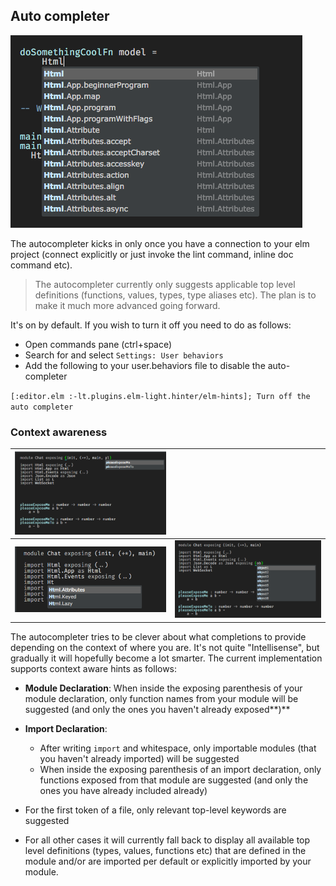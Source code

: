 ## Auto completer

![](/assets/autocompleter.png)

The autocompleter kicks in only once you have a connection to your elm project \(connect explicitly or just invoke the lint command, inline doc command etc\).

> The autocompleter currently only suggests applicable top level definitions \(functions, values, types, type aliases etc\). The plan is to make it much more advanced going forward.

It's on by default. If you wish to turn it off you need to do as follows:

* Open commands pane \(ctrl+space\)
* Search for and select `Settings: User behaviors`
* Add the following to your user.behaviors file to disable the auto-completer

`[:editor.elm :-lt.plugins.elm-light.hinter/elm-hints]; Turn off the auto completer`

### Context awareness

| ![](/assets/ac_module_decl.png) |  |
| --- | --- |
| ![](/assets/ac_import_module.png) | ![](/assets/ac_import_exposing.png) |

The autocompleter tries to be clever about what completions to provide depending on the context of where you are. It's not quite "Intellisense", but gradually it will hopefully become a lot smarter. The current implementation supports context aware hints as follows:

* **Module Declaration**: When inside the exposing parenthesis of your module declaration, only function names from your module will be suggested \(and only the ones you haven't already exposed**\)**
* **Import Declaration**:

  * After writing `import` and whitespace,  only importable modules \(that you  haven't already imported\) will be suggested
  * When inside the exposing parenthesis of an import declaration, only functions exposed from that module are suggested \(and only the ones you have already included already\)

* For the first token of a file, only relevant top-level keywords are suggested

* For all other cases it will currently fall back to display all available top level definitions \(types, values, functions etc\) that are defined in the module and\/or are imported per default or explicitly imported by your module.

